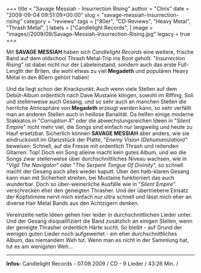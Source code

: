 +++
title = "Savage Messiah - Insurrection Rising"
author = "Chris"
date = "2009-09-04 09:51:09+00:00"
slug = "savage-messiah-insurrection-rising"
category = "reviews"
tags = ["80er", "CD-Reviews", "Heavy Metal", "Thrash Metal", ]
labels = ["Candlelight Records", ]
image = "images//2009/09/Savage-Messiah-Insurrection-Rising.jpg"
legacy = true
+++

Mit **SAVAGE MESSIAH** haben sich _Candlelight Records_ eine weitere, frische Band auf dem oldschool Thrash Metal-Trip ins Boot geholt. "_Insurrection Rising_" ist dabei nicht nur der Labeleinstand, sondern auch das erste Full-Length der Briten, die wohl etwas zu viel **Megadeth** und populären Heavy Metal in den 80ern gehört haben!

Und da liegt schon der Knackpunkt: Auch wenn viele Stellen auf dem Debüt-Album ordentlich nach Dave Mustaine klingen, sowohl im Riffing, Soli und stellenweise auch Gesang, und so sehr auch an manchen Stellen die herrliche Atmosphäre von **Megadeth** erzeugt werden kann, so sehr verfällt man an anderen Stellen auch in heillose Banalität. Da helfen einige moderne Stakkatos in "_Corruption X_" oder die abwechslungsreichen Ideen in "_Silent Empire_" nicht mehr viel, die Songs sind einfach nur langweilig und heute zu Hauf ersetzbar. Sicherlich können **SAVAGE MESSIAH** aber anders, wie sie eindrucksvoll im Glanzstück der Platte, "_Enemy Vision (Dehumanization)_" beweisen: Schnell, auf die Fresse mit ordentlich Thrash und reitenden Gitarren. Top! Doch ein Song alleine macht kein gutes Album, und wo die Songs zwar stellenweise über durchschnittliches Niveau wachsen, wie in "_Vigil The Navigator_" oder "_The Serpent Tongue Of Divinity_", so schnell macht der Gesang auch alles wieder kaputt. Über den halb-klaren Gesang kann man mit Sicherheit streiten, bei Mustaine funktioniert das auch wunderbar. Doch so über-weinerliche Ausfälle wie in "_Silent Empire_" verschrecken eher den geneigten Thrasher. Und der übertriebene Einsatz der Kopfstimme nervt mich einfach nur ultra schnell und lässt mich eher an diverse Hair Metal Bands aus den Achtzigern denken.

Vereinzelte nette Ideen gehen hier leider in durchschnittlichen Lieder unter. Und der Gesang disqualifiziert die Band zusätzlich an einigen Stellen, wenn der geneigte Thrasher ordentlich Härte sucht. So bleibt - auf Grund der wenigen guten Lieder noch aufgewertet - ein eher durchschnittliches Album, das niemandem Weh tut. Wenn man es nicht in der Sammlung hat, tut es am wenigsten Weh...





---
**Infos:**
Candlelight Records - 07.09.2009 / 
CD - 9 Lieder / 43:26 Min. / 
